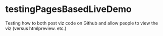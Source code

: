 # testingPagesBasedLiveDemo
Testing how to both post viz code on Github and allow people to view the viz (versus htmlpreview. etc.)
